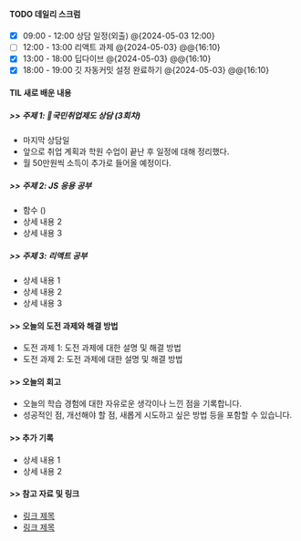 
#### TODO 데일리 스크럼

- [x] 09:00 - 12:00 상담 일정(외출) @{2024-05-03 12:00}
- [ ] 12:00 - 13:00 리액트 과제 @{2024-05-03} @@{16:10}
- [x] 13:00 - 18:00 딥다이브 @{2024-05-03} @@{16:10}
- [x] 18:00 - 19:00 깃 자동커밋 설정 완료하기 @{2024-05-03} @@{16:10}

#### TIL 새로 배운 내용
##### >> 주제 1: 국민취업제도 상담 (3회차)

- 마지막 상담일
- 앞으로 취업 계획과 학원 수업이 끝난 후 일정에 대해 정리했다.
- 월 50만원씩 소득이 추가로 들어올 예정이다.

##### >> 주제 2: JS 응용 공부

- 함수 ()
- 상세 내용 2
- 상세 내용 3

##### >> 주제 3: 리액트 공부

- 상세 내용 1
- 상세 내용 2
- 상세 내용 3


#### >> 오늘의 도전 과제와 해결 방법

- 도전 과제 1: 도전 과제에 대한 설명 및 해결 방법
- 도전 과제 2: 도전 과제에 대한 설명 및 해결 방법

#### >> 오늘의 회고

- 오늘의 학습 경험에 대한 자유로운 생각이나 느낀 점을 기록합니다.
- 성공적인 점, 개선해야 할 점, 새롭게 시도하고 싶은 방법 등을 포함할 수 있습니다.

#### >> 추가 기록

- 상세 내용 1
- 상세 내용 2

#### >> 참고 자료 및 링크
- [링크 제목](URL)
- [링크 제목](URL)
